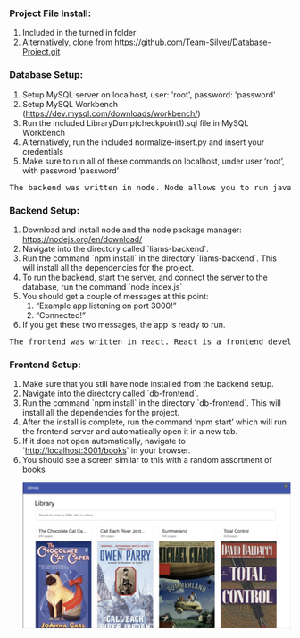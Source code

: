 <!----- Conversion time: 0.792 seconds.


Using this HTML file:

1. Cut and paste this output into your source file.
2. See the notes and action items below regarding this conversion run.
3. Check the rendered output (headings, lists, code blocks, tables) for proper
   formatting and use a linkchecker before you publish this page.

Conversion notes:

* Docs to Markdown version 1.0β17
* Thu Nov 21 2019 08:57:57 GMT-0800 (PST)
* Source doc: https://docs.google.com/open?id=1fDWfemvHYExGDWp06AQ2fj4F9c1WQii9w6piAEAhD28
* This document has images: check for >>>>>  gd2md-html alert:  inline image link in generated source and store images to your server.
----->




<h3>Project File Install:</h3>


<ol>

<li>Included in the turned in folder

<li>Alternatively, clone from <a href="https://github.com/Team-Silver/Database-Project.git">https://github.com/Team-Silver/Database-Project.git</a>
</li>
</ol>
<h3>Database Setup:</h3>


<ol>

<li>Setup MySQL server on localhost, user: 'root', password: 'password'

<li>Setup MySQL Workbench (<a href="https://dev.mysql.com/downloads/workbench/">https://dev.mysql.com/downloads/workbench/</a>)

<li>Run the included LibraryDump(checkpoint1).sql file in MySQL Workbench

<li>Alternatively, run the included normalize-insert.py and insert your credentials

<li>Make sure to run all of these commands on localhost, under user ‘root’, with password ‘password’
</li>
</ol>



<pre class="prettyprint">The backend was written in node. Node allows you to run javascript on the server side. It uses a package called mysql to connect to the local mysql database and make queries. It uses a package called express for routing. It also uses a few other packages to allow for cross-origin resource sharing and date formatting.</pre>


<h3>Backend Setup:</h3>


<ol>

<li>Download and install node and the node package manager: <a href="https://nodejs.org/en/download/">https://nodejs.org/en/download/</a>

<li>Navigate into the directory called `liams-backend`.

<li>Run the command `npm install` in the directory `liams-backend`.  This will install all the dependencies for the project.

<li>To run the backend, start the server, and connect the server to the database, run the command `node index.js`

<li>You should get a couple of messages at this point: 
<ol>
 
<li>“Example app listening on port 3000!”
 
<li>“Connected!”
</li> 
</ol>

<li>If you get these two messages, the app is ready to run.
</li>
</ol>
<p>

</p>



<pre class="prettyprint">The frontend was written in react. React is a frontend development framework for building user interfaces. It gets data from the backend through REST API calls. It also uses a styling library called material UI that allows has prebuilt UI components, much like bootstrap. It uses a few other packages for routing, date formatting, alerts, and state management.</pre>


<h3>Frontend Setup:</h3>


<ol>

<li>Make sure that you still have node installed from the backend setup.

<li>Navigate into the directory called `db-frontend`.

<li>Run the command `npm install` in the directory `db-frontend`. This will install all the dependencies for the project.

<li>After the install is complete, run the command ‘npm start’ which will run the frontend server and automatically open it in a new tab.

<li>If it does not open automatically, navigate to `<a href="http://localhost:3001">http://localhost:3001/books</a>` in your browser.

<li>You should see a screen similar to this with a random assortment of books
<p>

    


<img src="images/Setup0.png" width="" alt="alt_text" title="image_tooltip">

</p>
</li>
</ol>
